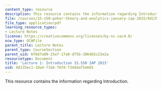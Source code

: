 ```yaml
---
content_type: resource
description: This resource contains the information regarding Introduction.
file: /courses/15-s50-poker-theory-and-analytics-january-iap-2015/9d135ec110a473ab76fdf34ddaf5e665_MIT15_S50IAP15_L1_Intro.pdf
file_type: application/pdf
learning_resource_types:
- Lecture Notes
license: https://creativecommons.org/licenses/by-nc-sa/4.0/
ocw_type: OCWFile
parent_title: Lecture Notes
parent_type: CourseSection
parent_uid: 6f667a09-25e7-17a0-d75b-3864b5c23e2a
resourcetype: Document
title: 'Lecture 1: Introduction 15.S50 IAP 2015'
uid: 9d135ec1-10a4-73ab-76fd-f34ddaf5e665
---
```

This resource contains the information regarding Introduction.